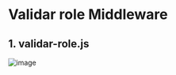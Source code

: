 # Validar role Middleware

## 1. validar-role.js

![image](https://user-images.githubusercontent.com/31961588/204113829-047e717d-891e-48e7-910a-dc0b7e26413f.png)
